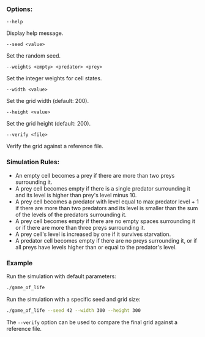 ### Options:
```
--help
```
Display help message.
```
--seed <value>
```
Set the random seed.

```
--weights <empty> <predator> <prey>
```
Set the integer weights for cell states.

```
--width <value>
```
Set the grid width (default: 200).

```
--height <value>
```
Set the grid height (default: 200).

```
--verify <file>
```
Verify the grid against a reference file.

### Simulation Rules:

- An empty cell becomes a prey if there are more than two preys surrounding it.
- A prey cell becomes empty if there is a single predator surrounding it and its level is higher than prey's level minus 10.
- A prey cell becomes a predator with level equal to max predator level + 1 if there are more than two predators and its level is smaller than the sum of the levels of the predators surrounding it.
- A prey cell becomes empty if there are no empty spaces surrounding it or if there are more than three preys surrounding it.
- A prey cell's level is increased by one if it survives starvation.
- A predator cell becomes empty if there are no preys surrounding it, or if all preys have levels higher than or equal to the predator's level.

### Example

Run the simulation with default parameters:

```bash
./game_of_life
```

Run the simulation with a specific seed and grid size:

```bash
./game_of_life --seed 42 --width 300 --height 300
```

The `--verify` option can be used to compare the final grid against a reference file.